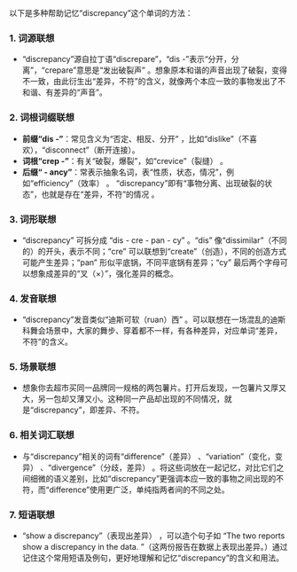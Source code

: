 以下是多种帮助记忆“discrepancy”这个单词的方法：

### 1. 词源联想
 - “discrepancy”源自拉丁语“discrepare”，“dis -”表示“分开，分离”，“crepare”意思是“发出破裂声” 。想象原本和谐的声音出现了破裂，变得不一致，由此衍生出“差异，不符”的含义，就像两个本应一致的事物发出了不和谐、有差异的“声音”。

### 2. 词根词缀联想
 - **前缀“dis -”**：常见含义为“否定、相反、分开” ，比如“dislike”（不喜欢），“disconnect”（断开连接）。
 - **词根“crep -”**：有关“破裂，爆裂”，如“crevice”（裂缝） 。
 - **后缀“ - ancy”**：常表示抽象名词，表“性质，状态，情况”，例如“efficiency”（效率） 。
 “discrepancy”即有“事物分离、出现破裂的状态”，也就是存在“差异，不符”的情况 。

### 3. 词形联想
 - “discrepancy” 可拆分成 “dis - cre - pan - cy” 。“dis” 像“dissimilar”（不同的）的开头，表示不同；“cre” 可以联想到“create”（创造），不同的创造方式可能产生差异；“pan” 形似平底锅，不同平底锅有差异；“cy” 最后两个字母可以想象成差异的“叉（×）”，强化差异的概念。

### 4. 发音联想
 - “discrepancy”发音类似“迪斯可软（ruan）西” 。可以联想在一场混乱的迪斯科舞会场景中，大家的舞步、穿着都不一样，有各种差异，对应单词“差异，不符”的含义。

### 5. 场景联想
 - 想象你去超市买同一品牌同一规格的两包薯片。打开后发现，一包薯片又厚又大，另一包却又薄又小。这种同一产品却出现的不同情况，就是“discrepancy”，即差异、不符。

### 6. 相关词汇联想
 - 与“discrepancy”相关的词有“difference”（差异） 、“variation”（变化，变异） 、“divergence”（分歧，差异） 。将这些词放在一起记忆，对比它们之间细微的语义差别，比如“discrepancy”更强调本应一致的事物之间出现的不符，而“difference”使用更广泛，单纯指两者间的不同之处。

### 7. 短语联想
 - “show a discrepancy”（表现出差异） ，可以造个句子如 “The two reports show a discrepancy in the data. ”（这两份报告在数据上表现出差异。）通过记住这个常用短语及例句，更好地理解和记忆“discrepancy”的含义和用法。 